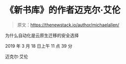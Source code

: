 # 《新书库》的作者迈克尔·艾伦

> 原文：<https://thenewstack.io/author/michaelallen/>

为什么自动化是云原生迁移的安全选择

2019 年 3 月 18 日上午 11 点 39 分

迈克尔·艾伦